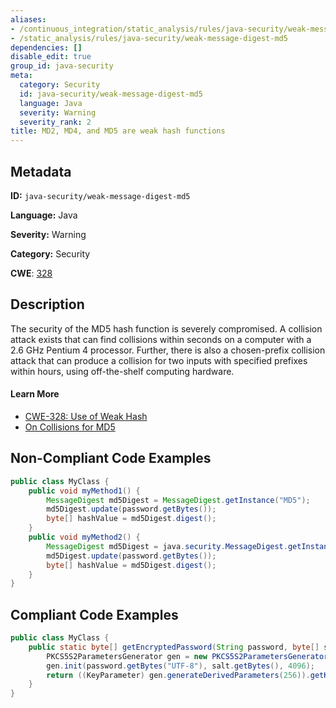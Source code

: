 ```yaml
---
aliases:
- /continuous_integration/static_analysis/rules/java-security/weak-message-digest-md5
- /static_analysis/rules/java-security/weak-message-digest-md5
dependencies: []
disable_edit: true
group_id: java-security
meta:
  category: Security
  id: java-security/weak-message-digest-md5
  language: Java
  severity: Warning
  severity_rank: 2
title: MD2, MD4, and MD5 are weak hash functions
---
```

<!--  SOURCED FROM https://github.com/DataDog/datadog-static-analyzer-rule-docs -->


## Metadata
**ID:** `java-security/weak-message-digest-md5`

**Language:** Java

**Severity:** Warning

**Category:** Security

**CWE**: [328](https://cwe.mitre.org/data/definitions/328.html)

## Description
The security of the MD5 hash function is severely compromised. A collision attack exists that can find collisions within seconds on a computer with a 2.6 GHz Pentium 4 processor. Further, there is also a chosen-prefix collision attack that can produce a collision for two inputs with specified prefixes within hours, using off-the-shelf computing hardware.

#### Learn More

 - [CWE-328: Use of Weak Hash](https://cwe.mitre.org/data/definitions/328.html)
 - [On Collisions for MD5](https://www.win.tue.nl/hashclash/On%20Collisions%20for%20MD5%20-%20M.M.J.%20Stevens.pdf)

## Non-Compliant Code Examples
```java
public class MyClass {
    public void myMethod1() {
        MessageDigest md5Digest = MessageDigest.getInstance("MD5");
        md5Digest.update(password.getBytes());
        byte[] hashValue = md5Digest.digest();
    }
    public void myMethod2() {
        MessageDigest md5Digest = java.security.MessageDigest.getInstance("MD5");
        md5Digest.update(password.getBytes());
        byte[] hashValue = md5Digest.digest();
    }
}
```

## Compliant Code Examples
```java
public class MyClass {
    public static byte[] getEncryptedPassword(String password, byte[] salt) throws NoSuchAlgorithmException, InvalidKeySpecException {
        PKCS5S2ParametersGenerator gen = new PKCS5S2ParametersGenerator(new SHA256Digest());
        gen.init(password.getBytes("UTF-8"), salt.getBytes(), 4096);
        return ((KeyParameter) gen.generateDerivedParameters(256)).getKey();
    }
}
```
